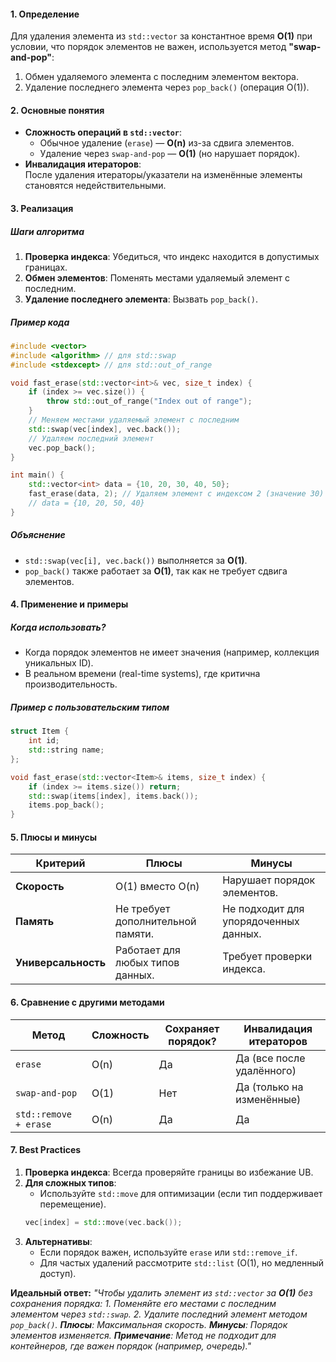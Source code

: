 #### **1. Определение**  
Для удаления элемента из `std::vector` за константное время **O(1)** при условии, что порядок элементов не важен, используется метод **"swap-and-pop"**:  
1. Обмен удаляемого элемента с последним элементом вектора.  
2. Удаление последнего элемента через `pop_back()` (операция O(1)).  

#### **2. Основные понятия**  
- **Сложность операций в `std::vector`**:  
  - Обычное удаление (`erase`) — **O(n)** из-за сдвига элементов.  
  - Удаление через `swap-and-pop` — **O(1)** (но нарушает порядок).  
- **Инвалидация итераторов**:  
  После удаления итераторы/указатели на изменённые элементы становятся недействительными.  

#### **3. Реализация**  
##### **Шаги алгоритма**  
1. **Проверка индекса**: Убедиться, что индекс находится в допустимых границах.  
2. **Обмен элементов**: Поменять местами удаляемый элемент с последним.  
3. **Удаление последнего элемента**: Вызвать `pop_back()`.  
##### **Пример кода**  
```cpp
#include <vector>
#include <algorithm> // для std::swap
#include <stdexcept> // для std::out_of_range

void fast_erase(std::vector<int>& vec, size_t index) {
    if (index >= vec.size()) {
        throw std::out_of_range("Index out of range");
    }
    // Меняем местами удаляемый элемент с последним
    std::swap(vec[index], vec.back());
    // Удаляем последний элемент
    vec.pop_back();
}

int main() {
    std::vector<int> data = {10, 20, 30, 40, 50};
    fast_erase(data, 2); // Удаляем элемент с индексом 2 (значение 30)
    // data = {10, 20, 50, 40}
}
```
##### **Объяснение**  
- `std::swap(vec[i], vec.back())` выполняется за **O(1)**.  
- `pop_back()` также работает за **O(1)**, так как не требует сдвига элементов.  

#### **4. Применение и примеры**  
##### **Когда использовать?**  
- Когда порядок элементов не имеет значения (например, коллекция уникальных ID).  
- В реальном времени (real-time systems), где критична производительность.  
##### **Пример с пользовательским типом**  
```cpp
struct Item {
    int id;
    std::string name;
};

void fast_erase(std::vector<Item>& items, size_t index) {
    if (index >= items.size()) return;
    std::swap(items[index], items.back());
    items.pop_back();
}
```

#### **5. Плюсы и минусы**  

| **Критерий**        | **Плюсы**                         | **Минусы**                            |
| ------------------- | --------------------------------- | ------------------------------------- |
| **Скорость**        | O(1) вместо O(n)                  | Нарушает порядок элементов.           |
| **Память**          | Не требует дополнительной памяти. | Не подходит для упорядоченных данных. |
| **Универсальность** | Работает для любых типов данных.  | Требует проверки индекса.             |

#### **6. Сравнение с другими методами**  

| **Метод**             | **Сложность** | **Сохраняет порядок?** | **Инвалидация итераторов** |
| --------------------- | ------------- | ---------------------- | -------------------------- |
| `erase`               | O(n)          | Да                     | Да (все после удалённого)  |
| `swap-and-pop`        | O(1)          | Нет                    | Да (только на изменённые)  |
| `std::remove + erase` | O(n)          | Да                     | Да                         |

#### **7. Best Practices**  
1. **Проверка индекса**: Всегда проверяйте границы во избежание UB.  
2. **Для сложных типов**:  
   - Используйте `std::move` для оптимизации (если тип поддерживает перемещение).  
   ```cpp
   vec[index] = std::move(vec.back());
   ```  
3. **Альтернативы**:  
   - Если порядок важен, используйте `erase` или `std::remove_if`.  
   - Для частых удалений рассмотрите `std::list` (O(1), но медленный доступ).  

**Идеальный ответ:**
_"Чтобы удалить элемент из `std::vector` за **O(1)** без сохранения порядка:_
_1. Поменяйте его местами с последним элементом через `std::swap`._
_2. Удалите последний элемент методом `pop_back()`._
_**Плюсы**: Максимальная скорость. **Минусы**: Порядок элементов изменяется.
**Примечание**: Метод не подходит для контейнеров, где важен порядок (например, очередь)."_